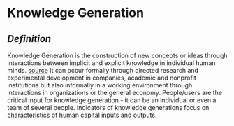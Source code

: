 # **Knowledge Generation** #
## *Definition* ##
Knowledge Generation is the construction of new concepts or ideas through interactions between implicit and explicit knowledge in individual human minds. [source](http://www.businessdictionary.com/definition/knowledge-creation.html)
It can occur formally through directed research and experimental development in companies, academic and nonprofit institutions but also informally in a working environment through interactions in organizations or the general economy. 
People/users are the critical input for knowledge generation - it can be an individual or even a team of several people. Indicators of knowledge generations focus on characteristics of human capital inputs and outputs. 
